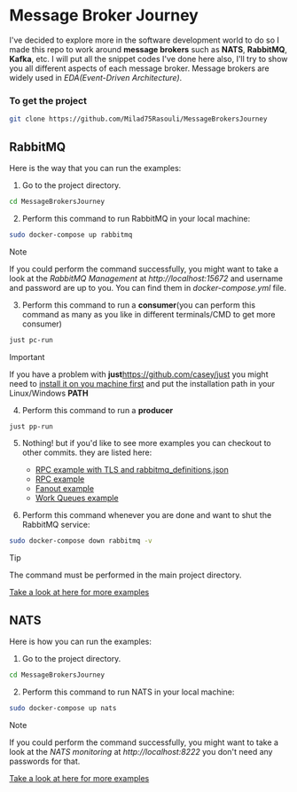 # Message Broker Journey
I've decided to explore more in the software development world to do so I made this repo to work around **message brokers** such as **NATS**, **RabbitMQ**, **Kafka**, etc. I will put all the snippet codes I've done here also, I'll try to show you all different aspects of each message broker. 
Message brokers are widely used in *EDA(Event-Driven Architecture)*.

### To get the project
```bash
git clone https://github.com/Milad75Rasouli/MessageBrokersJourney

``` 
## RabbitMQ
Here is the way that you can run the examples:
1. Go to the project directory.
```bash
cd MessageBrokersJourney
```

2. Perform this command to run RabbitMQ in your local machine:
```bash
sudo docker-compose up rabbitmq
```

> [!NOTE] 
> If you could perform the command successfully, you might want to take a look at the *RabbitMQ Management* at *http://localhost:15672* and username and password are up to you. You can find them in *docker-compose.yml* file. 

3. Perform this command to run a **consumer**(you can perform this command as many as you like in different terminals/CMD to get more consumer)
```bash
just pc-run
```
> [!IMPORTANT]
> If you have a problem with **just**https://github.com/casey/just you might need to [install it on you machine first](https://github.com/casey/just) and put the installation path in your Linux/Windows **PATH**

4. Perform this command to run a **producer**

```bash
just pp-run
```
5. Nothing! but if you'd like to see more examples you can checkout to other commits. they are listed here:
    - [RPC example with TLS and rabbitmq_definitions.json](https://github.com/Milad75Rasouli/MessageBrokersJourney/releases/tag/rabbitmq-rpc-tls-conf)
    - [RPC example](https://github.com/Milad75Rasouli/MessageBrokersJourney/releases/tag/rabbitmq-rpc)
    - [Fanout example](https://github.com/Milad75Rasouli/MessageBrokersJourney/releases/tag/rabbitmq-fanout)
    - [Work Queues example](https://github.com/Milad75Rasouhttps://github.com/Milad75Rasouli/MessageBrokersJourney/releases/tag/rabbitmq-fanoutli/MessageBrokersJourney/releases/tag/rabbitmq-worker)

6. Perform this command whenever you are done and want to shut the RabbitMQ service:
```bash
sudo docker-compose down rabbitmq -v
```
> [!TIP]
> The command must be performed in the main project directory.

[Take a look at here for more examples](https://www.rabbitmq.com/tutorials)

## NATS
Here is how you can run the examples:

1. Go to the project directory.
```bash
cd MessageBrokersJourney
```

2. Perform this command to run NATS in your local machine:
```bash
sudo docker-compose up nats
```

> [!NOTE] 
> If you could perform the command successfully, you might want to take a look at the *NATS monitoring* at *http://localhost:8222* you don't need any passwords for that. 

[Take a look at here for more examples](https://natsbyexample.com/)

